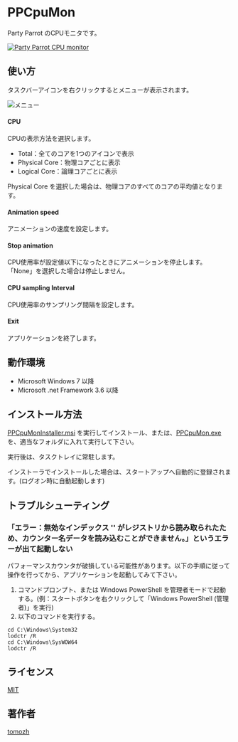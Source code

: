 PPCpuMon
====

Party Parrot のCPUモニタです。

[![Party Parrot CPU monitor](https://img.youtube.com/vi/9o4XuVESALk/0.jpg)](https://www.youtube.com/watch?v=9o4XuVESALk)

## 使い方

タスクバーアイコンを右クリックするとメニューが表示されます。

![メニュー](img/img2.png)

#### CPU

CPUの表示方法を選択します。

* Total：全てのコアを1つのアイコンで表示
* Physical Core：物理コアごとに表示
* Logical Core：論理コアごとに表示

Physical Core を選択した場合は、物理コアのすべてのコアの平均値となります。

#### Animation speed

アニメーションの速度を設定します。

#### Stop animation

CPU使用率が設定値以下になったときにアニメーションを停止します。
「None」を選択した場合は停止しません。

#### CPU sampling Interval

CPU使用率のサンプリング間隔を設定します。

#### Exit

アプリケーションを終了します。

## 動作環境

* Microsoft Windows 7 以降
* Microsoft .net Framework 3.6 以降

## インストール方法

[PPCpuMonInstaller.msi](https://github.com/tomozh/PPCpuMon/blob/master/PPCpuMonInstaller/Release/PPCpuMonInstaller.msi?raw=true) を実行してインストール、または、[PPCpuMon.exe](https://github.com/tomozh/PPCpuMon/blob/master/bin/Release/PPCpuMon.exe?raw=true) を、適当なフォルダに入れて実行して下さい。

実行後は、タスクトレイに常駐します。

インストーラでインストールした場合は、スタートアップへ自動的に登録されます。(ログオン時に自動起動します)

## トラブルシューティング

### 「エラー：無効なインデックス '' がレジストリから読み取られたため、カウンター名データを読み込むことができません。」というエラーが出て起動しない

パフォーマンスカウンタが破損している可能性があります。以下の手順に従って操作を行ってから、アプリケーションを起動してみて下さい。

1. コマンドプロンプト、または Windows PowerShell を管理者モードで起動する。(例：スタートボタンを右クリックして「Windows PowerShell (管理者)」を実行)
2. 以下のコマンドを実行する。
~~~
cd C:\Windows\System32
lodctr /R
cd C:\Windows\SysWOW64
lodctr /R
~~~
 
## ライセンス

[MIT](https://opensource.org/licenses/mit-license.php)

## 著作者

[tomozh](http://ore-kb.net)
